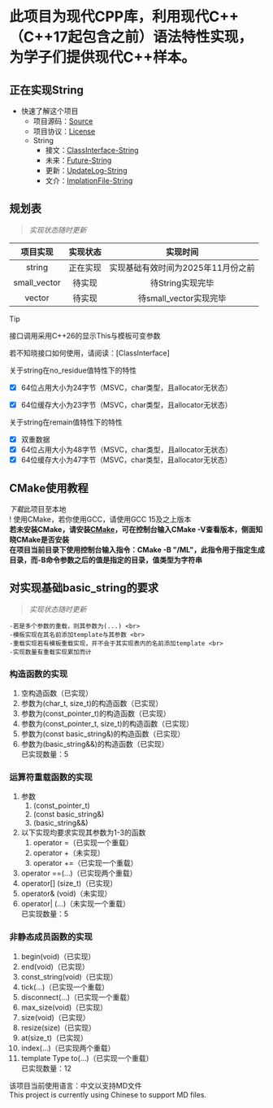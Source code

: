 # 此项目为现代CPP库，利用现代C++（C++17起包含之前）语法特性实现，为学子们提供现代C++样本。

## 正在实现String

* 快速了解这个项目
    - 项目源码：[Source]
    - 项目协议：[License]
    - String
        - 接文：[ClassInterface-String]
        - 未来：[Future-String]
        - 更新：[UpdateLog-String]
        - 文介：[ImplationFile-String]

## 规划表
> *实现状态随时更新*

| 项目实现 | 实现状态 | 实现时间 |
| :---: | :---: | :---: |
| string | 正在实现 | 实现基础有效时间为2025年11月份之前 |
| small_vector | 待实现 | 待String实现完毕 |
| vector | 待实现 | 待small_vector实现完毕 |

> [!TIP]
> 接口调用采用C++26的显示This与模板可变参数
>
> 若不知晓接口如何使用，请阅读：[ClassInterface]

<dl>
    <dt>关于string在no_residue值特性下的特性</dt>
</dl>

- [x] 64位占用大小为24字节（MSVC，char类型，且allocator无状态）
- [x] 64位缓存大小为23字节（MSVC，char类型，且allocator无状态）


<dl>
    <dt>关于string在remain值特性下的特性</dt>
</dl>

- [x] 双重数据
- [x] 64位占用大小为48字节（MSVC，char类型，且allocator无状态）
- [x] 64位缓存大小为47字节（MSVC，char类型，且allocator无状态）

## CMake使用教程
*下载*此项目至本地 <br>
! 使用CMake，若你使用GCC，请使用GCC 15及之上版本 <br>
**若未安装CMake，请安装[CMake](https://cmake.org/)，可在控制台输入CMake -V查看版本，侧面知晓CMake是否安装** <br>
**在项目当前目录下使用控制台输入指令：CMake -B "/ML"，此指令用于指定生成目录，而-B命令参数之后的值是指定的目录，值类型为字符串** <br>

## 对实现基础basic_string的要求
> *实现状态随时更新*

    -若是多个参数的重载，则其参数为(...) <br>
    -模板实现在其名前添加template与其参数 <br>
    -重载实现若有模板重载实现，并不会于其实现表内的名前添加template <br>
    -实现数量有重载实现累加而计

### 构造函数的实现
1. 空构造函数（已实现）
2. 参数为(char_t, size_t)的构造函数（已实现）
3. 参数为(const_pointer_t)的构造函数（已实现）
4. 参数为(const_pointer_t, size_t)的构造函数（已实现）
5. 参数为(const basic_string&)的构造函数（已实现）
6. 参数为(basic_string&&)的构造函数（已实现）<br>
    已实现数量：5

### 运算符重载函数的实现
1. 参数
    1. (const_pointer_t)
    2. (const basic_string&)
    3. (basic_string&&)
2. 以下实现均要求实现其参数为1-3的函数
    1. operator =（已实现一个重载）
    2. operator +（未实现）
    3. operator +=（已实现一个重载）
3. operator ==(...)（已实现两个重载）
4. operator[] (size_t)（已实现）
5. operator& (void)（未实现）
6. operator| (...)（未实现一个重载）<br>
    已实现数量：5

### 非静态成员函数的实现
 1. begin(void)（已实现）
 2. end(void)（已实现）
 3. const_string(void)（已实现）
 4. tick(...)（已实现一个重载）
 5. disconnect(...)（已实现一个重载）
 6. max_size(void)（已实现）
 7. size(void)（已实现）
 8. resize(size)（已实现）
 9. at(size_t)（已实现）
10. index(...)（已实现两个重载）
11. template<class Type> Type to(...)（已实现一个重载）<br>
    已实现数量：12

该项目当前使用语言：中文以支持MD文件 <br>
This project is currently using Chinese to support MD files.

[Source]: https://github.com/RockingHeart/Modern-Librarys/tree/main/ModernLibrary/Src
[License]: https://github.com/RockingHeart/Modern-Librarys/blob/main/Describes/License.md

[ClassInterface-String]: https://github.com/RockingHeart/Modern-Librarys/blob/main/Describes/String/ClassInterface-String.md
[Future-String]: https://github.com/RockingHeart/Modern-Librarys/blob/main/Describes/String/Future-String.md
[UpdateLog-String]: https://github.com/RockingHeart/Modern-Librarys/blob/main/Describes/String/UpdateLog-String.md
[ImplationFile-String]: https://github.com/RockingHeart/Modern-Librarys/blob/main/Describes/String/ImplationFile-String.md